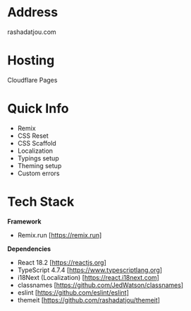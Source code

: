 # Address

rashadatjou.com

# Hosting

Cloudflare Pages

# Quick Info

- Remix
- CSS Reset
- CSS Scaffold
- Localization
- Typings setup
- Theming setup
- Custom errors

# Tech Stack

**Framework**

- Remix.run [https://remix.run]

**Dependencies**

- React 18.2 [https://reactjs.org]
- TypeScript 4.7.4 [https://www.typescriptlang.org]
- i18Next (Localization) [https://react.i18next.com]
- classnames [https://github.com/JedWatson/classnames]
- eslint [https://github.com/eslint/eslint]
- themeit [https://github.com/rashadatjou/themeit]
